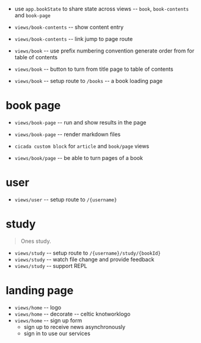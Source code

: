 - use `app.bookState` to share state across views -- `book`, `book-contents` and `book-page`

- `views/book-contents` -- show content entry
- `views/book-contents` -- link jump to page route

- `views/book` -- use prefix numbering convention generate order from for table of contents
- `views/book` -- button to turn from title page to table of contents
- `views/book` -- setup route to `/books` -- a book loading page

# book page

- `views/book-page` -- run and show results in the page
- `views/book-page` -- render markdown files

- `cicada custom block` for `article` and `book/page` views

- `views/book/page` -- be able to turn pages of a book

# user

- `views/user` -- setup route to `/{username}`

# study

> Ones study.

- `views/study` -- setup route to `/{username}/study/{bookId}`
- `views/study` -- watch file change and provide feedback
- `views/study` -- support REPL

# landing page

- `views/home` -- logo
- `views/home` -- decorate -- celtic knotworklogo
- `views/home` -- sign up form
  - sign up to receive news asynchronously
  - sign in to use our services
